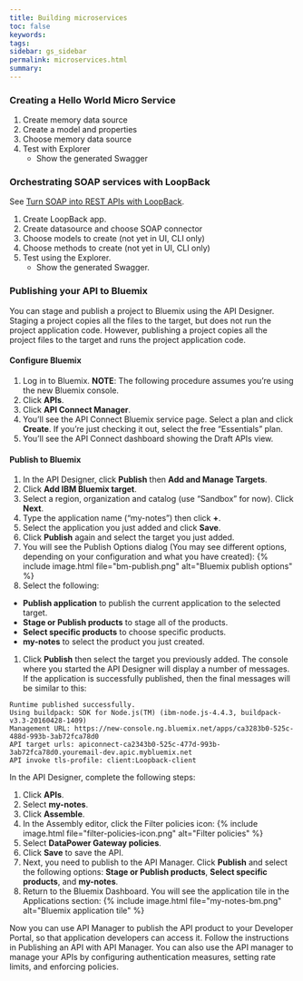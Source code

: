 ```yaml
---
title: Building microservices
toc: false
keywords:
tags:
sidebar: gs_sidebar
permalink: microservices.html
summary:
---
```

### Creating a Hello World Micro Service

1. Create memory data source
1. Create a model and properties
1. Choose memory data source
1. Test with Explorer
   - Show the generated Swagger

### Orchestrating SOAP services with LoopBack 

See [Turn SOAP into REST APIs with LoopBack](https://strongloop.com/strongblog/soap-into-rest-apis-with-loopback-node-js/).

1. Create LoopBack app.
1. Create datasource and choose SOAP connector
1. Choose models to create (not yet in UI, CLI only)
1. Choose methods to create (not yet in UI, CLI only)
1. Test using the Explorer.
   - Show the generated Swagger.

### Publishing your API to Bluemix

You can stage and publish a project to Bluemix using the API Designer. Staging a project copies all the files to the target, but does not run the project application code. However, publishing a project copies all the project files to the target and runs the project application code.

#### Configure Bluemix

1. Log in to Bluemix.  **NOTE**: The following procedure assumes you’re using the new Bluemix console.
1. Click **APIs**.
1. Click **API Connect Manager**.
1. You’ll see the API Connect Bluemix service page. Select a plan and click **Create**. If you’re just checking it out, select the free “Essentials” plan.
1. You’ll see the API Connect dashboard showing the Draft APIs view.

#### Publish to Bluemix

1. In the API Designer, click **Publish** then **Add and Manage Targets**.
1. Click **Add IBM Bluemix target**.
1. Select a region, organization and catalog (use “Sandbox” for now). Click **Next**.
1. Type the application name (“my-notes”) then click **+**.
1. Select the application you just added and click **Save**.
1. Click **Publish** again and select the target you just added.
1. You will see the Publish Options dialog (You may see different options, depending on your configuration and what you have created): {% include image.html file="bm-publish.png" alt="Bluemix publish options" %}
1. Select the following:
  - **Publish application** to publish the current application to the selected target.
  - **Stage or Publish products** to stage all of the products.
  - **Select specific products** to choose specific products.
  - **my-notes** to select the product you just created.
1. Click **Publish** then select the target you previously added. The console where you started the API Designer will display a number of messages. If the application is successfully published, then the final messages will be similar to this:

```
Runtime published successfully.
Using buildpack: SDK for Node.js(TM) (ibm-node.js-4.4.3, buildpack-v3.3-20160428-1409)
Management URL: https://new-console.ng.bluemix.net/apps/ca3283b0-525c-488d-993b-3ab72fca78d0
API target urls: apiconnect-ca2343b0-525c-477d-993b-3ab72fca78d0.youremail-dev.apic.mybluemix.net
API invoke tls-profile: client:Loopback-client
```

In the API Designer, complete the following steps:

1. Click **APIs**.
1. Select **my-notes**.
1. Click **Assemble**.
1. In the Assembly editor, click the Filter policies icon:
{% include image.html file="filter-policies-icon.png" alt="Filter policies" %}
1. Select **DataPower Gateway policies**.
1. Click **Save** to save the API.
1. Next, you need to publish to the API Manager. Click **Publish** and select the following options: **Stage or Publish products**, **Select specific products**, and **my-notes**.
1. Return to the Bluemix Dashboard. You will see the application tile in the Applications section:
{% include image.html file="my-notes-bm.png" alt="Bluemix application tile" %}

Now you can use API Manager to publish the API product to your Developer Portal, so that application developers can access it. Follow the instructions in Publishing an API with API Manager. You can also use the API manager to manage your APIs by configuring authentication measures, setting rate limits, and enforcing policies.
